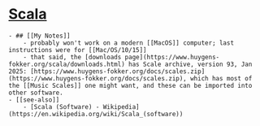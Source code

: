 # [Scala](https://www.huygens-fokker.org/scala/)
	- ## [[My Notes]]
		- probably won't work on a modern [[MacOS]] computer; last instructions were for [[Mac/OS/10/15]]
		- that said, the [downloads page](https://www.huygens-fokker.org/scala/downloads.html) has Scale archive, version 93, Jan 2025: [https://www.huygens-fokker.org/docs/scales.zip](https://www.huygens-fokker.org/docs/scales.zip), which has most of the [[Music Scales]] one might want, and these can be imported into other software.
	- [[see-also]]
		- [Scala (Software) - Wikipedia](https://en.wikipedia.org/wiki/Scala_(software))